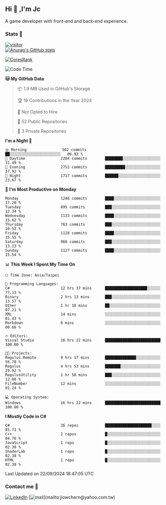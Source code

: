 ## Hi 👋 ,I'm Jc  

A game developer with front-end and back-end experience.  

### Stats  📝
[![visitor](https://visitor-badge.glitch.me/badge?page_id=jiowchern.jiowchern&style=flat-square&color=0088cc)](https://visitor-badge.glitch.me/badge?page_id=jiowchern.jiowchern&style=flat-square&color=0088cc)  
[![Anurag's GitHub stats](https://github-readme-stats.vercel.app/api?username=jiowchern&count_private=true&&show_icons=true)](https://github.com/anuraghazra/github-readme-stats)  
<!-- [![trophy](https://github-profile-trophy.vercel.app/?username=jiowchern)](https://github.com/ryo-ma/github-profile-trophy)   -->
[![CoresRank](https://cr-ss-service.azurewebsites.net/api/ScreenShot?widget=summary&username=jiowchern)](https://cr-ss-service.azurewebsites.net/api/ScreenShot?widget=summary&username=jiowchern)


<!--START_SECTION:waka-->
![Code Time](http://img.shields.io/badge/Code%20Time-1%2C162%20hrs%2030%20mins-blue)

**🐱 My GitHub Data** 

> 📦 1.9 MB Used in GitHub's Storage 
 > 
> 🏆 19 Contributions in the Year 2024
 > 
> 🚫 Not Opted to Hire
 > 
> 📜 52 Public Repositories 
 > 
> 🔑 3 Private Repositories 
 > 
**I'm a Night 🦉** 

```text
🌞 Morning                502 commits         ██░░░░░░░░░░░░░░░░░░░░░░░   06.92 % 
🌆 Daytime                2284 commits        ████████░░░░░░░░░░░░░░░░░   31.49 % 
🌃 Evening                2751 commits        █████████░░░░░░░░░░░░░░░░   37.92 % 
🌙 Night                  1717 commits        ██████░░░░░░░░░░░░░░░░░░░   23.67 % 
```
📅 **I'm Most Productive on Monday** 

```text
Monday                   1248 commits        ████░░░░░░░░░░░░░░░░░░░░░   17.20 % 
Tuesday                  895 commits         ███░░░░░░░░░░░░░░░░░░░░░░   12.34 % 
Wednesday                1133 commits        ████░░░░░░░░░░░░░░░░░░░░░   15.62 % 
Thursday                 763 commits         ███░░░░░░░░░░░░░░░░░░░░░░   10.52 % 
Friday                   1128 commits        ████░░░░░░░░░░░░░░░░░░░░░   15.55 % 
Saturday                 960 commits         ███░░░░░░░░░░░░░░░░░░░░░░   13.23 % 
Sunday                   1127 commits        ████░░░░░░░░░░░░░░░░░░░░░   15.54 % 
```


📊 **This Week I Spent My Time On** 

```text
🕑︎ Time Zone: Asia/Taipei

💬 Programming Languages: 
C#                       12 hrs 37 mins      ███████████████████░░░░░░   77.13 % 
Binary                   2 hrs 13 mins       ███░░░░░░░░░░░░░░░░░░░░░░   13.57 % 
Other                    1 hr 10 mins        ██░░░░░░░░░░░░░░░░░░░░░░░   07.21 % 
XML                      14 mins             ░░░░░░░░░░░░░░░░░░░░░░░░░   01.43 % 
Markdown                 6 mins              ░░░░░░░░░░░░░░░░░░░░░░░░░   00.66 % 

🔥 Editors: 
Visual Studio            16 hrs 22 mins      █████████████████████████   100.00 % 

🐱‍💻 Projects: 
Regulus.Remote           9 hrs 17 mins       ██████████████░░░░░░░░░░░   56.78 % 
Regulus                  4 hrs 53 mins       ███████░░░░░░░░░░░░░░░░░░   29.92 % 
RegulusUtility           1 hr 58 mins        ███░░░░░░░░░░░░░░░░░░░░░░   12.06 % 
FileNumber               12 mins             ░░░░░░░░░░░░░░░░░░░░░░░░░   01.24 % 

💻 Operating System: 
Windows                  16 hrs 22 mins      █████████████████████████   100.00 % 
```

**I Mostly Code in C#** 

```text
C#                       36 repos            █████████████████████░░░░   85.71 % 
C++                      2 repos             █░░░░░░░░░░░░░░░░░░░░░░░░   04.76 % 
JavaScript               1 repo              █░░░░░░░░░░░░░░░░░░░░░░░░   02.38 % 
ShaderLab                1 repo              █░░░░░░░░░░░░░░░░░░░░░░░░   02.38 % 
HTML                     1 repo              █░░░░░░░░░░░░░░░░░░░░░░░░   02.38 % 
```




 Last Updated on 22/09/2024 18:47:05 UTC
<!--END_SECTION:waka-->



### Contact me 💬
[![LinkedIn](https://img.shields.io/badge/-JiowchernChen-0077B5?style==flat-square&logo=LinkedIn&logoColor=white)](https://www.linkedin.com/in/jiowchern-chen-4aaa90b7/) [![mail](https://img.shields.io/badge/-jiowchern%40yahoo.com.tw-blueviolet?style=flat-square&logo=yahoo!)](mailto:jiowchern@yahoo.com.tw)    

<!-- [![Linkedin Badge](https://img.shields.io/badge/-LinkedIn-blue?style=flat-square&logo=Linkedin&logoColor=white&link=https://www.linkedin.com/in/jiowchern-chen-4aaa90b7/)](https://www.linkedin.com/in/jiowchern-chen-4aaa90b7/) -->


<!--
**jiowchern/jiowchern** is a ✨ _special_ ✨ repository because its `README.md` (this file) appears on your GitHub profile.

Here are some ideas to get you started:

- 🔭 I’m currently working on ...
- 🌱 I’m currently learning ...
- 👯 I’m looking to collaborate on ...
- 🤔 I’m looking for help with ...
- 💬 Ask me about ...
- 📫 How to reach me: ...
- 😄 Pronouns: ...
- ⚡ Fun fact: ...
-->
